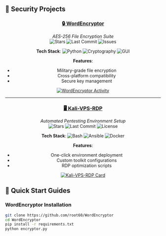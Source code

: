 ## 🔐 Security Projects

<div align="center">

### [🔒 WordEncryptor](https://github.com/root60/WordEncryptor) 
_AES-256 File Encryption Suite_  
![Stars](https://img.shields.io/github/stars/root60/WordEncryptor?style=flat-square&label=Stars&color=blue)
![Last Commit](https://img.shields.io/github/last-commit/root60/WordEncryptor?style=flat-square&label=Updated&color=green)
![Issues](https://img.shields.io/github/issues/root60/WordEncryptor?style=flat-square&label=Issues&color=yellow)

**Tech Stack**: 
![Python](https://img.shields.io/badge/-Python-3776AB?logo=python)
![Cryptography](https://img.shields.io/badge/-AES-256-000000?logo=openssl)
![GUI](https://img.shields.io/badge/-Tkinter-FF6F00)

**Features**:
- Military-grade file encryption
- Cross-platform compatibility
- Secure key management

[![WordEncryptor Activity](https://github-readme-activity-graph.vercel.app/graph?username=root60&repo=WordEncryptor&theme=merko)](https://github.com/root60/WordEncryptor)

---

### [🖥️ Kali-VPS-RDP](https://github.com/root60/Kali-VPS-RDP) 
_Automated Pentesting Environment Setup_  
![Stars](https://img.shields.io/github/stars/root60/Kali-VPS-RDP?style=flat-square&label=Stars&color=blue)
![Last Commit](https://img.shields.io/github/last-commit/root60/Kali-VPS-RDP?style=flat-square&label=Updated&color=green)
![License](https://img.shields.io/github/license/root60/Kali-VPS-RDP?style=flat-square&label=License)

**Tech Stack**: 
![Bash](https://img.shields.io/badge/-Bash-4EAA25?logo=gnu-bash)
![Ansible](https://img.shields.io/badge/-Ansible-EE0000?logo=ansible)
![Docker](https://img.shields.io/badge/-Docker-2496ED?logo=docker)

**Features**:
- One-click environment deployment
- Custom toolkit configurations
- RDP optimization scripts

[![Kali-VPS-RDP Card](https://github-readme-stats.vercel.app/api/pin/?username=root60&repo=Kali-VPS-RDP&theme=dark&show_owner=true)](https://github.com/root60/Kali-VPS-RDP)

</div>

## 🚀 Quick Start Guides

### WordEncryptor Installation
```bash
git clone https://github.com/root60/WordEncryptor
cd WordEncryptor
pip install -r requirements.txt
python encryptor.py
